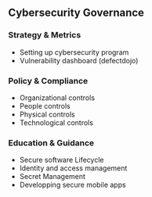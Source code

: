 ## Cybersecurity Governance

### Strategy & Metrics

* Setting up cybersecurity program 
* Vulnerability dashboard (defectdojo)

### Policy & Compliance

* Organizational controls
* People controls
* Physical controls
* Technological controls

### Education & Guidance

* Secure software Lifecycle
* Identity and access management
* Secret Management
* Developping secure mobile apps  

